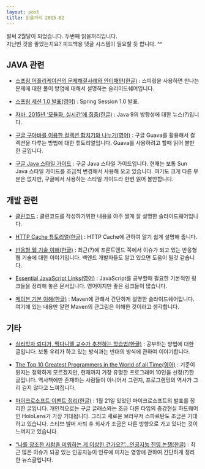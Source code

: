 ```yaml
---
layout: post
title: 읽을거리 2015-02
---
```


벌써 2월달이 되었습니다. 두번째 읽을꺼리입니다.</br>
지난번 것을 좋았는지요? 피드백용 댓글 시스템이 필요할 듯 합니다. ^^

## JAVA 관련

- [스프링 어플리케이션의 문제해결사례와 안티패턴(한글)](http://www.slideshare.net/benelog/ss-35627826) : 스피링을 사용하면 만나는 문제에 대한 풀이 방업에 대해서 설명하는 슬리이드쉐어입니다.

- [스프링 세션 1.0 발표(영어)](https://spring.io/blog/2015/01/08/spring-session-1-0-0-release) : Spring Session 1.0 발표.

- [자바, 2015년 ‘모듈화, 실시간’에 집중(한글)](http://www.itworld.co.kr/news/91492) : Java 9의 방향성에 대한 뉴스(?)입니다.

- [구글 구아바를 이용한 컬렉션 합치기와 나누기(영어)](http://www.baeldung.com/guava-joiner-and-splitter-tutorial) : 구글 Guava를 활용해서 컬렉션을 다루는 방법에 대한 튜토리얼입니다. Guava를 사용하려고 할때 읽어 볼만한 글입니다. 

- [구글 Java 스타일 가이드](http://google-styleguide.googlecode.com/svn/trunk/javaguide.html) : 구글 Java 스타일 가이드입니다. 현재는 보통 Sun Java 스타일 가이드를 조금씩 변경해서 사용해 오고 있습니다. 여기도 크게 다른 부분은 없지만, 구글에서 사용하는 스타일 가이드라 한번 읽어 볼만합니다.

## 개발 관련

- [클린코드](http://www.slideshare.net/jrogue/ss-38012889) : 클린코드를 작성하기위한 내용을 아주 짤게 잘 설명한 슬라이드웨어입니다.

- [HTTP Cache 튜토리얼(한글)](http://www.letmecompile.com/http-cache-%ED%8A%9C%ED%86%A0%EB%A6%AC%EC%96%BC/) : HTTP Cache에 관하여 알기 쉽게 설명해 줍니다.

- [반응형 웹 기술 이해(한글)](hhttp://readme.skplanet.com/?p=9739) : 최근(?)에 프론트엔드 쪽에서 이슈가 되고 있는 반응형 웹 기술에 대한 이야기입니다. 백엔드 개발자들도 알고 있으면 도움이 될것 같습니다.

- [Essential JavaScript Links(영어)](https://gist.github.com/ericelliott/d576f72441fc1b27dace) : JavaScript를 공부할때 필요한 기본적인 링크들을 정리해 놓은 문서입니다. 영어이지만 좋은 링크들이 많습니다.

- [메이븐 기본 이해(한글)](http://www.slideshare.net/sunnykwak90/ss-43767933) : Maven에 관해서 간단하게 설명한 슬라이드쉐어입니다. 여기에 있는 내용만 알면 Maven의 큰그림은 이해한 것이라고 생각합니다.

## 기타

- [심리학자 뢰디거, 맥다니엘 교수가 추천하는 학습법(한글)](http://newspeppermint.com/2015/01/19/effective_learning/) : 공부하는 방법에 대한 글입니다. 보통 우리가 하고 있는 방식과는 반대의 방식에 관하여 이야기합니다.

- [The Top 10 Greatest Programmers in the World of all Time(영어)](http://www.thecrazyprogrammer.com/2014/02/the-top-10-greatest-programmers-in-the-world-of-all-time.html) : 기준이 뭔지는 정확하게 모르겠지만, 현재까지 가장 유명한 프로그래머 10인을 선정(?)한 글입니다. 역사책에만 존재하는 사람들이 아니어서 그런지, 프로그램밍의 역사가 그리 길지 않다고 느껴집니다.

- [마이크로소프트 이벤트 정리(한글)](http://tumblr.kudokun.me/post/108787177410/microsoft201501event) : 1월 21일 있었던 마이크로소프트의 발표를 정리한 글입니다. 개인적으로는 구글 글래스와는 조금 다른 타입의 증강현실 하드웨어인 HoloLens가 가장 기대됩니다. 그리고 새로운 브라우저 스파르탄도 조금은 기대하고 있습니다. 스티브 발머 사퇴 후 회사가 조금은 다른 방향으로 가고 있다는 것이 느껴지고 있습니다.

- [“나를 창조한 사람을 미워하는 게 이상한 건가요?”…인공지능 진영 논쟁(한글)](http://imaso.co.kr/news/article_view.php?article_idx=20150129161125) : 최근 많은 이슈가 되공 있는 인공지능이 인류에 미치는 영향에 관하여 간단하게 정리한 뉴스글입니다.